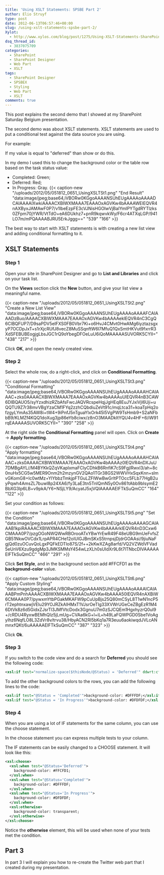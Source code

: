 ```yaml
---
title: 'Using XSLT Statements: SPSBE Part 2'
author: Elio Struyf
type: post
date: 2012-06-13T06:57:46+00:00
slug: /using-xslt-statements-spsbe-part-2/
Xylot:
  - http://www.xylos.com/blog/post/1275/Using-XSLT-Statements-SharePoint-Saturday-Belgium-Part-2/
dsq_thread_id:
  - 3837075709
categories:
  - SharePoint
  - SharePoint Designer
  - Web Part
  - XSLT
tags:
  - SharePoint Designer
  - SPSBEX
  - Styling
  - Web Part
  - XSLT
comments: true
---
```


This post explains the second demo that I showed at my SharePoint Saturday Belgium presentation.

The second demo was about XSLT statements. XSLT statements are used to put a conditional test against the data source you are using.

For example:

If my value is equal to "deferred" than show or do this.

In my demo I used this to change the background color or the table row based on the task status value:

*   Completed: Green;
*   Deferred: Red;
*   In Progress: Gray.
{{< caption-new "/uploads/2012/05/051812_0651_UsingXSLTSt1.png" "End Result"  "data:image/jpeg;base64,iVBORw0KGgoAAAANSUhEUgAAAAoAAAADCAIAAAAlXwkiAAAACXBIWXMAAA7EAAAOxAGVKw4bAAAAWElEQVR4nAXByxJAMAwF0P7/v1lbeEzpFE3cVJNisHGOIwVjBaIYmIPYTgdRYTlzks0ZFpm70jYWR/VtTdO+eA6DUkhz7+pnR9kqwvkWy/F6cr4ATXqLGP/941LO7m/mPQAAAABJRU5ErkJggg==" "539" "166" >}}

The best way to start with XSLT statements is with creating a new list view and adding conditional formatting to it.

## XSLT Statements

### Step 1

Open your site in SharePoint Designer and go to **List and Libraries** and click on your task list.

On the **Views** section click the **New** button, and give your list view a meaningful name.

{{< caption-new "/uploads/2012/05/051812_0651_UsingXSLTSt2.png" "Create a New List View"  "data:image/jpeg;base64,iVBORw0KGgoAAAANSUhEUgAAAAoAAAAFCAIAAADzBuo/AAAACXBIWXMAAA7EAAAOxAGVKw4bAAAAeklEQVR4nC3CgQ6CIBQFUP7/D9saPDV5eIFXS0FB0Vbr7Ki+o6HvJ4CMvt0HwAMg6iyztazsgxyP7OCDpJxT+s1rXjcRUfJ8vecZ8MuSSqnftW6l7MfuQ1QxSmtHKVut9fxrrR3XdSFEBUBEogjgLbsJGC1rQ9oYbegDFOeLuU6iQoMAAAAASUVORK5CYII=" "438" "217" >}}

Click **OK**, and open the newly created view.

### Step 2

Select the whole row, do a right-click, and click on **Conditional Formatting**.

{{< caption-new "/uploads/2012/05/051812_0651_UsingXSLTSt3.png" "Conditional Formatting"  "data:image/jpeg;base64,iVBORw0KGgoAAAANSUhEUgAAAAoAAAAHCAIAAAC+zks0AAAACXBIWXMAAA7EAAAOxAGVKw4bAAAAuUlEQVR4nB3CAW6DIBQAUO5/syYzxdhizRZbAfsFwcJAQVRcspeHqjJgHEq8EuJYJxiVjI6Uji+uQQTU9Z7r38mvVBgYzaCM1FYq2zzhCQbdiuZeVt91c/mqLtca31+koaTpHq2ofzgyLYmAs35AW8i+tW4+9iPnfJ5nTguaYIxOrk45I5VgPW9TsHmb9+S2aNFbbB9/KLMZf4KQQ1doXug3jp86eYb8ciwx/z8nO3MAADkItYQU4v4HF+6/iW91rqEAAAAASUVORK5CYII=" "390" "258" >}}

At the right side the **Conditional Formatting** panel will open. Click on **Create** -> **Apply formatting**.

{{< caption-new "/uploads/2012/05/051812_0651_UsingXSLTSt4.png" "Apply formatting"  "data:image/jpeg;base64,iVBORw0KGgoAAAANSUhEUgAAAAoAAAAHCAIAAAC+zks0AAAACXBIWXMAAA7EAAAOxAGVKw4bAAAAz0lEQVR4nDXJuU7DMBgAYL//M4BYKkQZqVKaplxmaFClyCDhkB6RnfiK7cS9FgjlRwxI3/ah+8c0nuHx5CG5w5MER9Onm2h2mzynGV2QAo1TGr38GS2WWVHxSqxKnn+slmvGKomG8+Ic0wtMz+YlYbbzTmkjpFTGuLZFIWwBwGrltPTOcc5FLb77HgB2uyPqwh4AmsZL7buwl8p24XA6/fy3LaE3tn5TnIQmN5y0Ov861tAbb9bIsymE2BbXG3Ip6LB+v9pkA/Y6+NSjLY9/AcyatJ5xjVQIAAAAAElFTkSuQmCC" "164" "122" >}}

Set your condition as follows:

{{< caption-new "/uploads/2012/05/051812_0651_UsingXSLTSt5.png" "Set the Condition"  "data:image/jpeg;base64,iVBORw0KGgoAAAANSUhEUgAAAAoAAAAGCAIAAAB1kpiRAAAACXBIWXMAAA7EAAAOxAGVKw4bAAAArklEQVR4nD3Cxw6CMAAA0P7/pzgOGoNWQWwRBOrooATxYBwYrEwR49F48eUBG9mUeFvfsZGB51NkwOVCdx1LrpAPR4CHe12oIUlGJBmSKxS5trnpsjDjdrGOAAsi/9jiuNaFgjQd0zuOCuvQoLgxPQFkEDTlo87S/2f++2kKwXZAg8arfd/VQ2VZWdVFVad5eUnV6Xzu9gdgMp3JMKSMMsY454wLzXLh0sUIdXr9L6t7lTNbcDIVAAAAAElFTkSuQmCC" "466" "291" >}}

Click **Set Style**, and in the background section add #FFCFD1 as the **background-color** value.

{{< caption-new "/uploads/2012/05/051812_0651_UsingXSLTSt6.png" "Apply Custom Styling"  "data:image/jpeg;base64,iVBORw0KGgoAAAANSUhEUgAAAAoAAAAICAIAAABPmPnhAAAACXBIWXMAAA7EAAAOxAGVKw4bAAAA50lEQVR4nAXBiW6CMAAA0P7/pywxmYtbPGakMKAFW9pCuUpBjs25Q80mCSyL8T1wN1ncP5rT2ephtnxawjVElu29YOJRZkAIHMxT1VJsrOeTIg33XVWrUGeCeZBgEzR1M46DtVk8z6d5GidxZJsrTl3JMfVtcDodx3GgnuU7m0zSJCQEm1HgxhyzrQ0ul9+/cRDU4RyxwBEMhQIz5jLmUg+CVAa6kG+l+iL+h49LaFQWPGD0Sbe1VoAgyIhz6NqfLO8L3ZdVr8v/trvu38/HbyACN2RI5bKq1a7R3euu6aokiwqdJVLcANmnxfQKt/6uAAAAAElFTkSuQmCC" "387" "323" >}}

Click **Ok**.

### Step 3

If you switch to the code view and do a search for **Deferred** you should see the following code:


```xml
<xsl:if test="normalize-space($thisNode/@Status) = 'Deferred'" ddwrt:cf_explicit="1">background-color: #FFCFD1;</xsl:if>
```


To add the other background colors to the rows, you can add the following lines to the code:


```xml
<xsl:if test="@Status = 'Completed'">background-color: #DFFFDF;</xsl:if>
<xsl:if test="@Status = 'In Progress'">background-color: #DFDFDF;</xsl:if>
```


### Step 4

When you are using a lot of IF statements for the same column, you can use the choose statement.

In the choose statement you can express multiple tests to your column.

The IF statements can be easily changed to a CHOOSE statement. It will look like this:


```xml
<xsl:choose>
  <xsl:when test="@Status='Deferred'">
    background-color: #FFCFD1;
  </xsl:when>
  <xsl:when test="@Status='Completed'">
    background-color: #DFFFDF;
  </xsl:when>
  <xsl:when test="@Status='In Progress'">
    background-color: #DFDFDF;
  </xsl:when>
  <xsl:otherwise>
    background-color: transparent;
  </xsl:otherwise>
</xsl:choose>
```


Notice the **otherwise** element, this will be used when none of your tests met the condition.

## Part 3

In part 3 I will explain you how to re-create the Twitter web part that I created during my presentation.